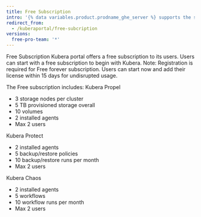 ```yaml
---
title: Free Subscription
intro: '{% data variables.product.prodname_ghe_server %} supports the same powerful API available on {% data variables.product.prodname_dotcom_the_website %} as well as its own set of API endpoints.'
redirect_from:
  - /kuberaportal/free-subcription
versions:
  free-pro-team: '*'
---
```



Free Subscription
Kubera portal offers a free subscription to its users. Users can start with a free subscription to begin with Kubera.
Note: Registration is required for Free forever subscription. Users  can start now and add their license within 15 days for undisrupted usage.

The Free subscription includes:
Kubera Propel
- 3 storage nodes per cluster
- 5 TB provisioned storage overall
- 10 volumes
- 2 installed agents
- Max 2 users

Kubera Protect
- 2 installed agents
- 5 backup/restore policies
- 10 backup/restore runs per month
- Max 2 users

Kubera Chaos
- 2 installed agents
- 5 workflows
- 10 workflow runs per month
- Max 2 users

